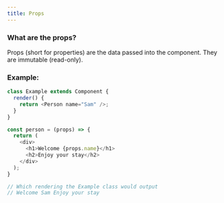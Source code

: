 ```yaml
---
title: Props
---
```

### What are the props?
Props (short for properties) are the data passed into the component. They are immutable (read-only).


### Example: 

```javascript
class Example extends Component {
  render() {
    return <Person name="Sam" />;
  }
}

const person = (props) => {
  return (
    <div>
      <h1>Welcome {props.name}</h1>
      <h2>Enjoy your stay</h2>
    </div>
  );
}

// Which rendering the Example class would output
// Welcome Sam Enjoy your stay
```

